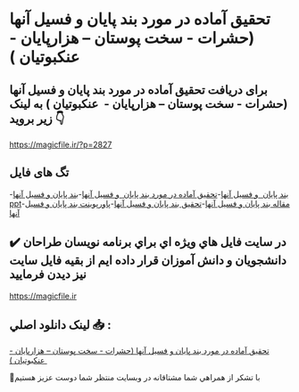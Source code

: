 # تحقیق آماده در مورد بند پایان و فسیل آنها (حشرات - سخت پوستان – هزارپایان -  عنکبوتیان )

## برای دریافت تحقیق آماده در مورد بند پایان و فسیل آنها (حشرات - سخت پوستان – هزارپایان -  عنکبوتیان ) به لینک زیر بروید 👇

https://magicfile.ir/?p=2827

## تگ های فایل

-[بند پايان  و فسيل آنها](https://magicfile.ir/product/%d8%aa%d8%ad%d9%82%d9%8a%d9%82-%d8%a2%d9%85%d8%a7%d8%af%d9%87-%d8%a8%d9%86%d8%af-%d9%be%d8%a7%d9%8a%d8%a7%d9%86-%d9%88-%d9%81%d8%b3%d9%8a%d9%84-%d8%a2%d9%86%d9%87%d8%a7-%d8%af%d8%b1-%d9%82%d8%a7%d9%84%d8%a8-%d9%be%d8%a7%d9%88%d8%b1%d9%be%d9%88%d9%8a%d9%86%d8%aa/)-[تحقيق آماده در مورد بند پايان  و فسيل آنها](https://magicfile.ir/product/%d8%aa%d8%ad%d9%82%d9%8a%d9%82-%d8%a2%d9%85%d8%a7%d8%af%d9%87-%d8%a8%d9%86%d8%af-%d9%be%d8%a7%d9%8a%d8%a7%d9%86-%d9%88-%d9%81%d8%b3%d9%8a%d9%84-%d8%a2%d9%86%d9%87%d8%a7-%d8%af%d8%b1-%d9%82%d8%a7%d9%84%d8%a8-%d9%be%d8%a7%d9%88%d8%b1%d9%be%d9%88%d9%8a%d9%86%d8%aa/)-[بند پايان و فسيل آنها ppt](https://magicfile.ir/product/%d8%aa%d8%ad%d9%82%d9%8a%d9%82-%d8%a2%d9%85%d8%a7%d8%af%d9%87-%d8%a8%d9%86%d8%af-%d9%be%d8%a7%d9%8a%d8%a7%d9%86-%d9%88-%d9%81%d8%b3%d9%8a%d9%84-%d8%a2%d9%86%d9%87%d8%a7-%d8%af%d8%b1-%d9%82%d8%a7%d9%84%d8%a8-%d9%be%d8%a7%d9%88%d8%b1%d9%be%d9%88%d9%8a%d9%86%d8%aa/)-[مقاله بند پايان و فسيل آنها](https://magicfile.ir/product/%d8%aa%d8%ad%d9%82%d9%8a%d9%82-%d8%a2%d9%85%d8%a7%d8%af%d9%87-%d8%a8%d9%86%d8%af-%d9%be%d8%a7%d9%8a%d8%a7%d9%86-%d9%88-%d9%81%d8%b3%d9%8a%d9%84-%d8%a2%d9%86%d9%87%d8%a7-%d8%af%d8%b1-%d9%82%d8%a7%d9%84%d8%a8-%d9%be%d8%a7%d9%88%d8%b1%d9%be%d9%88%d9%8a%d9%86%d8%aa/)-[تحقیق بند پايان و فسيل آنها](https://magicfile.ir/product/%d8%aa%d8%ad%d9%82%d9%8a%d9%82-%d8%a2%d9%85%d8%a7%d8%af%d9%87-%d8%a8%d9%86%d8%af-%d9%be%d8%a7%d9%8a%d8%a7%d9%86-%d9%88-%d9%81%d8%b3%d9%8a%d9%84-%d8%a2%d9%86%d9%87%d8%a7-%d8%af%d8%b1-%d9%82%d8%a7%d9%84%d8%a8-%d9%be%d8%a7%d9%88%d8%b1%d9%be%d9%88%d9%8a%d9%86%d8%aa/)-[پاورپوینت بند پايان و فسيل آنها](https://magicfile.ir/product/%d8%aa%d8%ad%d9%82%d9%8a%d9%82-%d8%a2%d9%85%d8%a7%d8%af%d9%87-%d8%a8%d9%86%d8%af-%d9%be%d8%a7%d9%8a%d8%a7%d9%86-%d9%88-%d9%81%d8%b3%d9%8a%d9%84-%d8%a2%d9%86%d9%87%d8%a7-%d8%af%d8%b1-%d9%82%d8%a7%d9%84%d8%a8-%d9%be%d8%a7%d9%88%d8%b1%d9%be%d9%88%d9%8a%d9%86%d8%aa/)

## ✔️ در سايت فايل هاي ويژه اي براي برنامه نويسان طراحان دانشجويان و دانش آموزان قرار داده ايم از بقيه فايل سايت نيز ديدن فرماييد

https://magicfile.ir


## لينک دانلود اصلي 📥 :

[تحقیق آماده در مورد بند پایان و فسیل آنها (حشرات - سخت پوستان – هزارپایان -  عنکبوتیان )](https://magicfile.ir/product/%d8%aa%d8%ad%d9%82%d9%8a%d9%82-%d8%a2%d9%85%d8%a7%d8%af%d9%87-%d8%a8%d9%86%d8%af-%d9%be%d8%a7%d9%8a%d8%a7%d9%86-%d9%88-%d9%81%d8%b3%d9%8a%d9%84-%d8%a2%d9%86%d9%87%d8%a7-%d8%af%d8%b1-%d9%82%d8%a7%d9%84%d8%a8-%d9%be%d8%a7%d9%88%d8%b1%d9%be%d9%88%d9%8a%d9%86%d8%aa/) 


🙏با تشکر از همراهي شما مشتاقانه در وبسایت منتظر شما دوست عزیز هستیم

